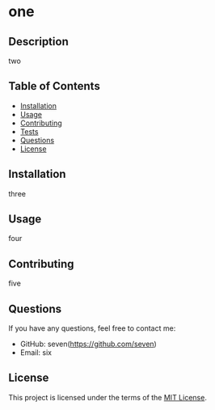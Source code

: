 # one

  <!-- [![License: MIT](https://img.shields.io/badge/License-MIT-yellow.svg)](https://opensource.org/licenses/MIT) -->


## Description

two

## Table of Contents

- [Installation](#installation)
- [Usage](#usage)
- [Contributing](#contributing)
- [Tests](#tests)
- [Questions](#questions)
- [License](#license)

## Installation

three

## Usage

four

## Contributing

five

<!-- ## Tests
Instructions on how to run tests for your project and any test examples.-->

## Questions

If you have any questions, feel free to contact me:

- GitHub: seven(https://github.com/seven)
- Email: six

## License

This project is licensed under the terms of the [MIT License](https://opensource.org/licenses/MIT).
